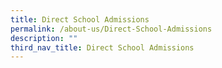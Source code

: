 ```yaml
---
title: Direct School Admissions
permalink: /about-us/Direct-School-Admissions
description: ""
third_nav_title: Direct School Admissions
---
```

